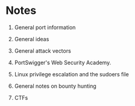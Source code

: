 # Notes

1. General port information

2. General ideas

3. General attack vectors
    
4. PortSwigger's Web Security Academy.

5. Linux privilege escalation and the sudoers file

6. General notes on bounty hunting

7. CTFs


